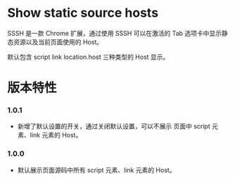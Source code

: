 # Show static source hosts

SSSH 是一款 Chrome 扩展，通过使用 SSSH 可以在激活的 Tab 选项卡中显示静态资源以及当前页面使用的 Host。

默认包含 script link location.host 三种类型的 Host 显示。

# 版本特性

### 1.0.1

* 新增了默认设置的开关，通过关闭默认设置，可以不展示 页面中 script 元素、link 元素的 Host。


### 1.0.0

* 默认展示页面源码中所有 script 元素、link 元素的 Host。